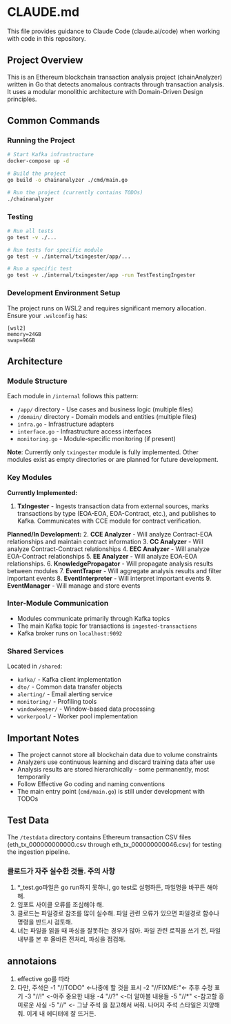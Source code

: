 # CLAUDE.md

This file provides guidance to Claude Code (claude.ai/code) when working with code in this repository.

## Project Overview

This is an Ethereum blockchain transaction analysis project (chainAnalyzer) written in Go that detects anomalous contracts through transaction analysis. It uses a modular monolithic architecture with Domain-Driven Design principles.

## Common Commands

### Running the Project

```bash
# Start Kafka infrastructure
docker-compose up -d

# Build the project
go build -o chainanalyzer ./cmd/main.go

# Run the project (currently contains TODOs)
./chainanalyzer
```

### Testing

```bash
# Run all tests
go test -v ./...

# Run tests for specific module
go test -v ./internal/txingester/app/...

# Run a specific test
go test -v ./internal/txingester/app -run TestTestingIngester
```

### Development Environment Setup

The project runs on WSL2 and requires significant memory allocation. Ensure your `.wslconfig` has:
```
[wsl2]
memory=24GB
swap=96GB
```

## Architecture

### Module Structure

Each module in `/internal` follows this pattern:
- `/app/` directory - Use cases and business logic (multiple files)
- `/domain/` directory - Domain models and entities (multiple files)  
- `infra.go` - Infrastructure adapters
- `interface.go` - Infrastructure access interfaces
- `monitoring.go` - Module-specific monitoring (if present)

**Note**: Currently only `txingester` module is fully implemented. Other modules exist as empty directories or are planned for future development.

### Key Modules

**Currently Implemented:**
1. **TxIngester** - Ingests transaction data from external sources, marks transactions by type (EOA-EOA, EOA-Contract, etc.), and publishes to Kafka. Communicates with CCE module for contract verification.

**Planned/In Development:**
2. **CCE Analyzer** - Will analyze Contract-EOA relationships and maintain contract information
3. **CC Analyzer** - Will analyze Contract-Contract relationships
4. **EEC Analyzer** - Will analyze EOA-Contract relationships
5. **EE Analyzer** - Will analyze EOA-EOA relationships.
6. **KnowledgePropagator** - Will propagate analysis results between modules
7. **EventTraper** - Will aggregate analysis results and filter important events
8. **EventInterpreter** - Will interpret important events
9. **EventManager** - Will manage and store events

### Inter-Module Communication

- Modules communicate primarily through Kafka topics
- The main Kafka topic for transactions is `ingested-transactions`
- Kafka broker runs on `localhost:9092`

### Shared Services

Located in `/shared`:
- `kafka/` - Kafka client implementation
- `dto/` - Common data transfer objects
- `alerting/` - Email alerting service
- `monitoring/` - Profiling tools
- `windowkeeper/` - Window-based data processing
- `workerpool/` - Worker pool implementation

## Important Notes

- The project cannot store all blockchain data due to volume constraints
- Analyzers use continuous learning and discard training data after use
- Analysis results are stored hierarchically - some permanently, most temporarily
- Follow Effective Go coding and naming conventions
- The main entry point (`cmd/main.go`) is still under development with TODOs

## Test Data

The `/testdata` directory contains Ethereum transaction CSV files (eth_tx_000000000000.csv through eth_tx_000000000046.csv) for testing the ingestion pipeline.

### 클로드가 자주 실수한 것들. 주의 사항
1. *_test.go파일은 go run하지 못하니, go test로 실행하든, 파일명을 바꾸든 해야 해.
2. 임포트 사이클 오류를 조심해야 해.
3. 클로드는 파일경로 참조를 많이 실수해. 파일 관련 오류가 있으면 파일경로 함수나 명령을 반드시 검토해.
4. 너는 파일을 읽을 때
 파싱을 잘못하는 경우가 많아. 파일 관련 로직을 쓰기 전, 파일 내부를 본 후 올바른 전처리, 파싱을 점검해.

## annotaions
1. effective go를 따라
2. 다만, 주석은 
-1 "//TODO" <-나중에 할 것을 표시
-2 "//FIXME:"<- 추후 수정 표기
-3 "//!" <-아주 중요한 내용
-4 "//?" <-더 알아볼 내용들
-5 "//*" <-참고할 흥미로운 사실
-5 "//" <- 그냥 주석
을 참고해서 써줘. 나머지 주석 스타일은 지양해줘. 이게 내 에디터에 잘 뜨거든.